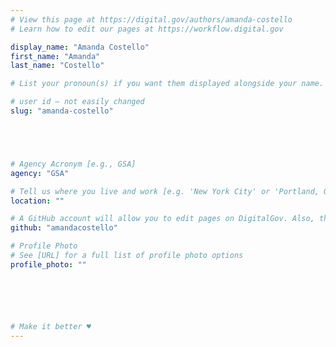 ```yaml
---
# View this page at https://digital.gov/authors/amanda-costello
# Learn how to edit our pages at https://workflow.digital.gov

display_name: "Amanda Costello"
first_name: "Amanda"
last_name: "Costello"

# List your pronoun(s) if you want them displayed alongside your name. If blank, we'll use just your name. Learn more http://mypronouns.org

# user id — not easily changed
slug: "amanda-costello"





# Agency Acronym [e.g., GSA]
agency: "GSA"

# Tell us where you live and work [e.g. 'New York City' or 'Portland, OR']
location: ""

# A GitHub account will allow you to edit pages on DigitalGov. Also, the image used in your GitHub account can be used to populate your digital.gov profile photo. Learn more about getting a Github account at [URL]
github: "amandacostello"

# Profile Photo
# See [URL] for a full list of profile photo options
profile_photo: ""






# Make it better ♥
---
```

